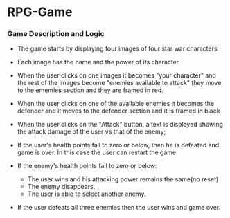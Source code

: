 # RPG-Game

### Game Description and Logic
- The game starts by displaying four images of four star war characters
- Each image has the name and the power of its character
- When the user clicks on one images it becomes "your character" and the rest of the images become "enemies available to attack" they move to the ememies section and they are framed in red.
- When the user clicks on one of the available enemies it becomes the defender and it moves to the defender section and it is framed in black
- When the user clicks on the "Attack" button, a text is displayed showing the attack damage of the user vs that of the enemy;
- If the user's health points fall to zero or below, then he is defeated and game is over. In this case the user can restart the game.
- If the enemy's health points fall to zero or below:
  - The user wins and his attacking power remains the same(no reset)
  - The enemy disappears.
  - The user is able to select another enemy.

- If the user defeats all three enemies then the user wins and game over.	